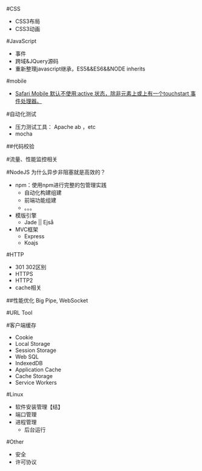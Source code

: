 #CSS
+ CSS3布局
+ CSS3动画


#JavaScript
+ 事件
+ 跨域&JQuery源码
+ 重新整理javascript继承，ES5&&ES6&&NODE inherits

#mobile
+ [Safari Mobile 默认不使用:active 状态，除非元素上或<body>上有一个touchstart 事件处理器。](http://www.zhuowenli.com/diary/frontend-mobile-bug-notes.html)

#自动化测试
+ 压力测试工具： Apache ab ，etc
+ mocha

##代码校验

#流量、性能监控相关

#NodeJS
为什么异步非阻塞就是高效的？
+ npm：使用npm进行完整的包管理实践
    * 自动化构建组建
    * 前端功能组建
    * 。。。
+ 模版引擎
    * Jade || Ejså
+ MVC框架
    * Express
    * Koajs

#HTTP
+ 301 302区别
+ HTTPS
+ HTTP2
+ cache相关

##性能优化
Big Pipe, WebSocket

#URL Tool

#客户端缓存
+ Cookie
+ Local Storage
+ Session Storage
+ Web SQL
+ IndexedDB
+ Application Cache
+ Cache Storage
+ Service Workers

#Linux
+ 软件安装管理【结】
+ 端口管理
+ 进程管理
	* 后台运行

#Other
+ 安全
+ 许可协议
